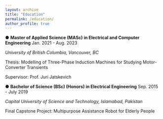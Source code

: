 ```yaml
---
layout: archive
title: "Education"
permalink: /education/
author_profile: true
---
```

● **Master of Applied Science (MASc) in Electrical and Computer Engineering**       Jan. 2021 - Aug. 2023

*University of British Columbia, Vancouver, BC*

Thesis: Modelling of Three-Phase Induction Machines for Studying Motor-Converter Transients

Supervisor: Prof. Juri Jatskevich


● **Bachelor of Science (BSc) (Honors) in Electrical Engineering**       Sep. 2015 - July 2019

*Capital University of Science and Technology, Islamabad, Pakistan*

Final Capstone Project: Multipurpose Assistance Robot for Elderly People

